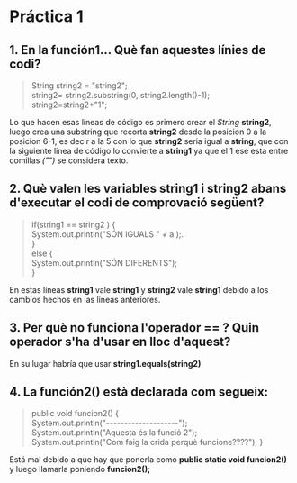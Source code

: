 # Práctica 1 #
## 1. En la función1… Què fan aquestes línies de codi? ##
>String string2 = "string2";<br>
string2= string2.substring(0, string2.length()-1);<br>
string2=string2+"1";

Lo que hacen esas lineas de código es primero crear el *String* **string2**, luego crea una substring que recorta **string2** desde la posicion 0 a la posicion 6-1, es decir a la 5 con lo que **string2** seria igual a **string**, que con la siguiente linea de código lo convierte a **string1** ya que el 1 ese esta entre comillas *("")* se considera texto.

## 2. Què valen les variables string1 i string2 abans d'executar el codi de comprovació següent? ##
>if(string1 == string2 ) {<br>
System.out.println("SÓN IGUALS " + a );.<br>
}<br>
else {<br>
System.out.println("SÓN DIFERENTS");<br>
}

En estas líneas **string1** vale **string1** y **string2** vale **string1** debido a los cambios hechos en las lineas anteriores.

## 3. Per què no funciona l'operador == ? Quin operador s'ha d'usar en lloc d'aquest? ##

En su lugar habría que usar **string1.equals(string2)**

## 4. La función2() està declarada com segueix: ##
>public void funcion2() {<br>
System.out.println("--------------------");<br>
System.out.println("Aquesta és la funció 2");<br>
System.out.println("Com faig la crida perquè funcione????");
}

Está mal debido a que hay que ponerla como **public static void funcion2()** y luego llamarla poniendo **funcion2();**
